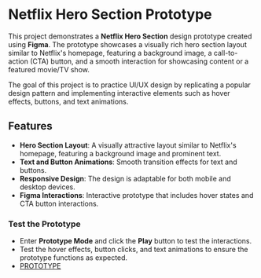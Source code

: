 # Netflix Hero Section Prototype

This project demonstrates a **Netflix Hero Section** design prototype created using **Figma**. The prototype showcases a visually rich hero section layout similar to Netflix's homepage, featuring a background image, a call-to-action (CTA) button, and a smooth interaction for showcasing content or a featured movie/TV show.

The goal of this project is to practice UI/UX design by replicating a popular design pattern and implementing interactive elements such as hover effects, buttons, and text animations.

## Features
- **Hero Section Layout**: A visually attractive layout similar to Netflix's homepage, featuring a background image and prominent text.
- **Text and Button Animations**: Smooth transition effects for text and buttons.
- **Responsive Design**: The design is adaptable for both mobile and desktop devices.
- **Figma Interactions**: Interactive prototype that includes hover states and CTA button interactions.


### Test the Prototype
- Enter **Prototype Mode** and click the **Play** button to test the interactions.
- Test the hover effects, button clicks, and text animations to ensure the prototype functions as expected.
- [ PROTOTYPE ](https://www.figma.com/proto/gmo7KaPh160Ui2UkR4312l/Netflix-hero-section?node-id=1-142&scaling=scale-down&content-scaling=fixed&t=WkzLJXJsFVuVH4pq-1)

